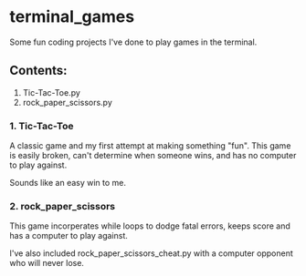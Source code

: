 # terminal_games
Some fun coding projects I've done to play games in the terminal.

## Contents:
1. Tic-Tac-Toe.py
2. rock_paper_scissors.py

### 1. Tic-Tac-Toe
A classic game and my first attempt at making something "fun". This game is easily broken, can't determine when someone wins, and has no computer to play against.

Sounds like an easy win to me.

### 2. rock_paper_scissors
This game incorperates while loops to dodge fatal errors, keeps score and has a computer to play against.

I've also included rock_paper_scissors_cheat.py with a computer opponent who will never lose.
